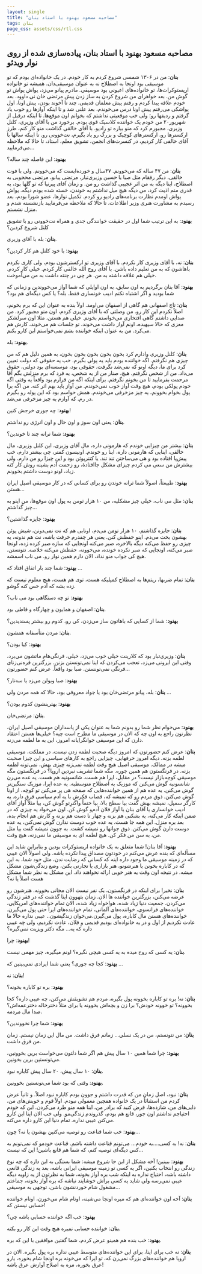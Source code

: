 ```yaml
---
layout: single
title: "مصاحبه مسعود بهنود با استاد بنان"
tags: بنان
page_css: assets/css/rtl.css
---
```

## مصاحبه مسعود بهنود با استاد بنان، پیاده‌سازی شده از روی نوار ویدئو
**بنان**: من در ۱۳۰۶ شمسی شروع کردم به کار خودم. در یک خانواده‌ای بودم که تو موسیقی بود اونجا به اصطلاح نه به عنوان موسیقی‌دان. همیشه تو خانواده اریستوکرات‌ها، تو خانواده‌های اعیونی بود موسیقی. مادرم پیانو می‌زد، یواش یواش تو گوش من. بعد خواهرای من شروع کردن به ساز زدن پیش مرتضی خان نی داوود. بعد خودم علاقه پیدا کردم و رفتم پیش معلمان قدیمی. چند تا آخوند بودن، پیش اونا، اول یواشکی می‌رفتم پیش اونا درس می‌خوندم، بعد علنی شد و تا اینکه آوازها رو خوب یاد گرفتم و ردیفها رو؛ ولی خب موقعیتی نداشتم که بخوانم اون موقع‌ها. تا اینکه درقبل از شهریور۲۰ من خودم یک خواننده کلاسیک قوی بودم. برخورد من با آقای وزیری، کلنل وزیری، مجبورم کرد که منو بیاره تو رادیو. با آقای خالقی گذاشت منو کار کنم، طرز ارکسترها رو، ارکسترهای کوچیک و بزرگ رو یاد بگیرم، نت‌خوونی رو. تا اینکه سالها با آقای خالقی کار کردیم، در کنسرت‌های انجمن، تشویق معلم، استاد، تا حالا که ملاحظه می‌فرمایید...

**بهنود**: این فاصله چند ساله؟

**بنان**: من ۴۷ ساله که می‌خوونم.  ۴۷سال و خورده‌ایست که می‌خوونم. ولی با فوت خالقی، دیگر رفقام مثل صبا یا حسین وزیری‌تبار، مرتضی پیانو، مرتضی محجوبی به اصطلاح، اینا دیگه به من اثر عجیبی گذاشت رو من. و زمان آقای پیرنیا که تو گلها بود، یه قدری منم اذیت کرد، من دیگه هیچ میل نداشتم به خوندن، خسته شده بودم دیگه. یواش یواش اومدم نظارت برنامه‌های رادیو رو کردم. تکمیل نوارها، عضو شورا بودم، بعد رسیدم به مشاورت هنری وزیر اطلاعات. تا حالا که ملاحظه می‌فرمایید بازنشسته شدم و منزل نشستم.

**بهنود**: به این ترتیب شما اول در حقیقت خوانندگی جدی و همراه نت‌خوونی رو با تشویق کلنل شروع کردین؟

**بنان**: بله با آقای وزیری.

**بهنود**: با خود کلنل هم کار کردین؟

**بنان**: نه، با آقای وزیری کار نکردم. با آقای وزیری تو ارکسترشون بودم، ولی کاری نکردم باهاشون که به من تعلیم داده باشن. با آقای روح الله خالقی کار کردم. خیلی کار کردم. خیلی هم علاقه داشته به من. هر چی در چنته داشت به من می‌آموخت.

**بهنود**: آقا بنان برگردیم به اون سابق، به اون اوایلی که شما آواز می‌خووندین و زمانی که شما بودید و اگر اشتباه نکنم ادیب خونساری فقط. بله؟ یا کس دیگه‌ای هم بود؟

**بنان**: تاج اصفهانی هم گاهی از اصفهان می‌اومد. اولاً بنده به عنوان این که برم بخونم، اصلاً نکردم این کار رو. من وصلتی که با آقای وزیری کردم، اون منو مجبور کرد. من صدایی داشتم گاهی افتخاری می‌خواستم بخونم. خیلی هم هستن، مثلا اون سرلشکر معزی که حالا سپهبده، اونم آواز داشت می‌خوند، تو جلسات هم می‌خوند، کارش هم می‌کرد. من به عنوان اینکه خواننده بشم نمی‌خواستم این کارو بکنم.

**بهنود**: بله.

**بنان**: کلنل وزیری وادارم کرد بخون بخون بخون بخون بخون، به همین دلیل هم که من چیزی هم نگرفتم. اگه خواننده بودم باید یه پولی بگیرم. خب یه حقوقی که دولت تعیین کرد برای ما، دیگه اونو که نمی‌شد نگرفت. حقوقی بود، موسسه‌ای بود دولتی، حقوق می‌داد. من از شخص نگرفتم. هیچ، صنار من از یه شخص، یه فرد که برم منزلش بگم آقا مرحمت بفرمایید تا من بخونم نگرفتم. برای اینکه اگه من قرارم بود واقعاً یه وقتی اگه خودم پولکی بودم، هیچ وقت آواز خوب نمی‌خوندم. من آواز باید بهم اثر کنه. من اگه برا پول بخوام بخوونم، یه چیز مزخرفی می‌خوندم. همش حواسم بود که این پوله رو بگیرم در رم. که آوازم یه چیز مزخرفی می‌شد.

**بهنود**: چه جوری خرجش کنین!

**بنان**: یعنی اون سوز و اون حال و اون انرژی رو نداشتم.

**بهنود**: شما ترانه چند تا خوندین؟

**بنان**: بیشتر من چیزایی خوندم که هارمونی داره، مال آقای وزیری، این کلنل وزیری، مال خالقی، اینایی که هارمونی داره، اینا رو خوندم. اونیسون کمتر، چی بیشتر دارم، خب پیش‌پا افتاده بود و هی می‌ساختن تند تند. یا کنترپوئن بود و این چیزا رو من دارم. ولی بیشترش من سعی می کردم چیزای مشکل جاافتادۀ، رو زحمت آدم بشینه روش کار کنه زیاد، اونو دوست داشتم بخوونم.

**بهنود**: طبیعتاً، اصولاً شما ترانه خوندن رو برای کسانی که در کار موسیقی اصیل ایران هستن...

**بنان**: مثل می ناب، خیلی چیز مشکلیه، من ۱۰ هزار تومن به پول اون موقع‌ها، من اینو به چیز گذاشتم...

**بهنود**: جایزه گذاشتین؟

**بنان**: جایزه گذاشتم، ۱۰ هزار تومن می‌دم، اونایی هم که نت نمی‌دونن، شیش پوئن بهشون بخت می‌دم. اینو حفظش کنن. یعنی هر چقدرم خرفت باشه، نت هم ندونه، یه چیزی رو حفظ می‌کنه دیگه بالاخره، صبر می‌کنه اونجایی که سازه صبر کرده زده، اونجا صبر می‌کنه، اونجایی که صبر نکرده خونده، می‌خوونه، حفظش می‌کنه خلاصه. نتونستن، هیچ کی جواب منو نداد، الان دارم همین نوار رو. می ناب اسمشه.

**بهنود**: شما چند بار اتفاق افتاد که ...

**بنان**: تمام ضربها، ریتم‌ها به اصطلاح کمپلیکه هست، توی هم هست، هیچ معلوم نیست که زده بشه که آدم حس کنه گوشو.

**بهنود**: تو چه دستگاهی بود می ناب؟

**بنان**: اصفهان و همایون و چهارگاه و قاطی بود.

**بهنود**: شما از کسایی که باهاتون ساز می‌زدن، کی رو، کدوم رو بیشتر پسندیدین؟

**بنان**: مردن متأسفانه همشون.

**بهنود**: کیا بودن؟

**بنان**: وزیری‌تبار بود که کلارینت خیلی خوب می‌زد، خیلی، فرنگی‌هام ماتشون می‌برد، وقتی این ایرونی می‌زد، تعجب می‌کردن که اینا نمی‌تونستن بزنن. بزرگترین قره‌نی‌زنای فرنگی نمی‌تونستن. صبا بود واقعاً. عرض کنم حضورتون...

**بهنود**: صبا ویولن می‌زد یا سه‌تار؟

**بنان**: بله، پیانو مرتضی‌خان بود یا جواد معروفی بود، حالا که همه مردن ولی ...

**بهنود**: بهترینشون کدوم بودن؟

**بنان**: مرتضی‌خان.

**بهنود**: می‌خوام نظر شما رو بدونم شما به عنوان یکی از پاسداران موسیقی اصیل ایران، نظرتون راجع به اون چه که الان در موسیقی ما مطرح است چیه؟ خیلی‌ها هستن اعتقاد دارن که این موسیقی جوانگرایانه امروز، این به ما لطمه می‌زنه.

**بنان**: عرض کنم حضورتون که امروز دیگه صحبت لطمه زدن نیست، در مملکت، موسیقی لطمه بزنه. دیگه امروز حرفهایی، چیزایی راجع به کارهای سیاسی و این چیزا صحبت میشه در ممالک. موسیقی اصیل هیچ وقت لطمه نمی‌زنه چیزی بهش، نمی‌تونه لطمه بزنه. در فرنگستون هم همین جوره. مگه شما تشریف نبردین اروپا؟ در فرنگستون مگه موسیقی کوچه‌بازار نیست؟ در مقابل، اپرا هم هست. شانسونیه هم هست. یه عده می‌رن شانسونیه گوش می‌کنن که موزیک به اصطلاح متوسطیه. یه عده اپرا، موزیک سنگین‌تر گوش می‌کنن. یه عده هم از همین خواننده‌هایی که صفحه هی پر می‌کنن تو کوچه، از اونا گوش می‌کنن. ذوق مردم رو که نمیشه که، قصاب فکرش با یه آدم سیاسی فرق داره. یه کارگر سمپل، نمیشه بهش گفت بیا سطح بالا، بیا حتماً واگنرِتو گوش کن، بیا مثلاً آواز آقای ادیب خوانساری یا آقای بنان یا آواز فلان آدم‌و گوش کن. اون می‌خواد یه چیزی که در ضمن اینکه کار می‌کنه، یه بشکنی هم بزنه و چهار تا دست هم بزنه و کارش هم انجام بده، بعد بره منزل. این همه جا هست. یه عده خوب دوست ندارن گوش نمی‌کنن، یه عده دوست دارن گوش می‌کنن. ذوق جوانها رو نمیشه کشت. به جوون نمیشه گفت بیا مثل من، به سن من فکر کن. هیچ لطمه ای به موسیقی ما نمی‌زنه، هیچ وقت.

**بهنود**: آقا بنان! شما متعلق به یک خانواده اریستوکرات بودین و بنابراین شاید این مسأله‌ای که بنده عرض می‌کنم در خودتون مصداق پیدا نکرده باشه. ولی اصولاً الان عیبی که در زمینه موسیقی ما وجود داره اینه که کسانی که رضایت ندن، مثل خود شما، به این که در کاباره بخونن یا هنرشونو، هنر بازاری یا تجارتی بکنن، وضع زندگی‌شون مشکل میشه. در نتیجه اون وقت یه هنر خوبی ارائه نخواهند داد. این مشکل به نظر شما مشکل هست اصلاً یا نه؟

**بنان**: نخیر! برای اینکه در فرنگستون، یک نفر نیست الان مجانی بخوونه. هنرشون رو عرضه می‌کنن، بزرگترین خواننده ها الان. زمان بتهوون اینا گذشت که در فقر زندگی می‌کردن. جمعیت دنیا زیاد شده، هواخواه زیاد شده، الان تمام خواننده‌های امریکایی، خواننده‌های فرانسوی، خواننده‌های آلمانی، تمام خواننده‌های اپرا حتی پول می‌گیرن. خواننده‌های هستن مال کاباره، پول می‌گیرن.می‌خوان زندگیشون.. عیبی نداره حالا ما عادت نکردیم از اول و در یه خانواده‌ای بودیم قدیمی و فلان، عادت نکردیم، ولی چه عیبی داره که یه... مگه دکتر ویزیت نمی‌گیره؟

**بهنود**: چرا!

**بنان**: یه کسی که روح میده به یه کسی هیچی نگیره؟ اونم میگیره، چیز مهمی نیست.

**بهنود**: کجا چه جوری؟ یعنی شما ایرادی نمی‌بینین که ...

**بنان**: نه!

**بهنود**: بره تو کاباره بخونه؟

**بنان**: نه! بره تو کاباره بخوونه پول بگیره، مردم هم تشویقش می‌کنن، چه عیبی داره؟ کجا بخوونه؟ تو خوونه خودش؟ برا زن و بچه‌اش بخوونه یا برای مثلاً دخترخاله دخترعمه‌اش؟ صدا مال مردمه.

**بهنود**: شما چرا نخووندین؟

**بنان**: من نتونستم، من در یک نسلی... زمانم فرق داشت. من مال این زمان نیستم. زمان من فرق داشت.

**بهنود**: چرا شما همین ۱۰ سال پیش هم اگر شما دلتون می‌خواست برین بخوونین، می‌تونستین برین بخونین.

**بنان**: ۱۰ سال پیش، ۲۰ سال پیش کاباره نبود.

**بهنود**: وقتی که بود شما می‌تونستین بخوونین.

**بنان**: نبود، اصل زمان من که قدرت داشتم و جوون بودم کاباره نبود اصلاً. و ثانیاً عرض کردم من استثنائاً در یک خانواده همچین معمولی نبودم. اولاً قوم و خویش‌های من، دایی‌های من، شازده‌ها، فرض کنید که برادر من، اینا همه منو طرد می‌کردن. این که خودم احتیاجم نداشتم اون جور، قانع هم بودم، گذروندم زندگی‌مو. ولی خب الان اینا این کارو می‌کنن عیبی نداره. تمام دنیا این کارو داره می‌کنه.

**بهنود**: خب شما قناعت رو توصیه می‌کنین بهشون یا نه؟ چون...

**بنان**: نه! به کسی....به خودم... می‌تونم قناعت داشته باشم. قناعت خودمو که نمی‌تونم به کس دیگه‌ای توصیه کنم، که شما هم قانع باشین! این که نیست...

**بهنود**: ببینین! آخه مشکل از این جا شروع میشه: شما بستگی به این داره که چه نوع زندگی رو انتخاب بکنین، اگر یه کسی تو زمینه موسیقی ایرانی باشه، بعد یه زندگی قانعی داشته باشه، احتیاج نداره به اینکه شب بره آواز بخونه، شما به نظرتون از یه زاویه دیگه عیبی نمی‌رسه ولی شاید یه کسی براش خوشایند نباشه که بره آواز بخونه، جماعتم مشغول شام خوردنشون باشن، توجهی به موسیقی...

**بنان**: آخه اون خواننده‌ای هم که میره اونجا می‌شینه، اونام شام می‌خورن، اونام خواننده حسابی نیستن که!

**بهنود**: خب اگه خواننده حسابی باشه چی؟

**بنان**: خواننده حسابی نمیره هیچ وقت این کار رو بکنه.

**بهنود**: خب بنده هم همینو عرض کردم، شما گفتین موافقین با این که بره.

**بنان**: نه خب برای اینا، برای این خواننده‌های متوسط عیبی نداره بره پول بگیره. الان در اروپا هم خواننده‌های بزرگ نمی‌رن که، تو اپرا که می‌خونه بره اونجا شام بخوره، یارو عرق بخوره، مزه به اصلاح آوازش عرق باشه!